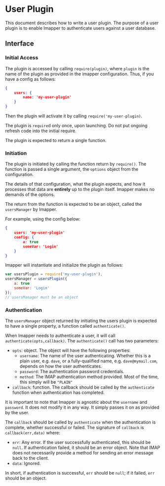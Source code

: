 # User Plugin

This document describes how to write a user plugin. The purpose of a user plugin is to enable Imapper to authenticate users against a user database.

## Interface

### Initial Access
The plugin is accessed by calling `require(plugin)`, where `plugin` is the name of the plugin as provided in the imapper configuration. Thus, if you have a config as follows:

````json
{
	users: {
		name: 'my-user-plugin'
	}
}
````

Then the plugin will activate it by calling `require('my-user-plugin)`.

The plugin is `require`d only once, upon launching. Do not put ongoing refresh code into the initial require.

The plugin is expected to return a single function.

### Initiation
The plugin is initiated by calling the function return by `require()`. The function is passed a single argument, the `options` object from the configuration.

The details of that configuration, what the plugin expects, and how it processes that data are **entirely** up to the plugin itself. Imapper makes no demands of the options.

The return from the function is expected to be an object, called the `usersManager` by Imapper.

For example, using the config below:

````json
{
	users: 'my-user-plugin'
	config: {
		a: true
		someVar: 'Login'
	}
}
````

Imapper will instantiate and initialize the plugin as follows:

````javascript
var usersPlugin = require('my-user-plugin'),
usersManager = usersPlugin({
	a: true
	someVar: 'Login'
});
// usersManager must be an object
````

### Authentication
The `usersManager` object returned by initiating the users plugin is expected to have a single property, a function called `authenticate()`. 

When Imapper needs to authenticate a user, it will call `authenticate(opts,callback)`. The `authenticate()` call has two parameters:

* `opts`: object. The object will have the following properties:
    * `username`: The name of the user authenticating. Whether this is a plain user, e.g. `dave`, or a fully-qualified name, e.g. `dave@mymail.com`, depends on how the user authenticates. 
    * `password`: The authentication password credentials.
    * `method`: The IMAP authentication method provided. Most of the time, this simply will be `"PLAIN"`
* `callback`: function. The callback should be called by the `authenticate` function when authentication has completed.

It is important to note that Imapper is agnostic about the `username` and `password`. It does not modify it in any way. It simply passes it on as provided by the user.

The `callback` should be called by `authenticate` when the authentication is complete, whether successful or failed. The signature of `callback` is `callback(err,data)` where:

* `err`: Any error. If the user successfully authenticated, this should be `null`. If authentication failed, it should be an error object. Note that IMAP does not necessarily provide a method for sending an error message back to the client.
* `data`: Ignored.

In short, if authentication is successful, `err` should be `null`; if it failed, `err` should be an object.

